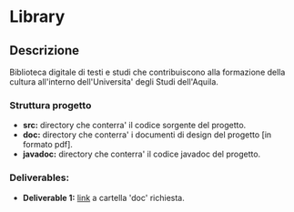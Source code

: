 Library
=======

Descrizione
-----------

Biblioteca digitale di testi e studi che contribuiscono alla formazione della cultura all'interno dell'Universita' degli Studi dell'Aquila. 

### Struttura progetto

* **src:** directory che conterra' il codice sorgente del progetto. 
* **doc:** directory che conterra' i documenti di design del progetto [in formato pdf]. 
* **javadoc:** directory che conterra' il codice javadoc del progetto.  

### Deliverables: 

* **Deliverable 1:** [link](https://github.com/OOP-2016/library/tree/master/doc) a cartella 'doc' richiesta. 

